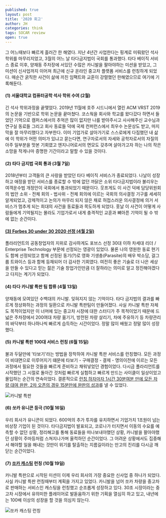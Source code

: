 ```yaml
---
published: true
layout: post
title: '2020 회고'
author: JH
categories: think
tags: SOCAR review
open: true
---
```


그 어느때보다 빠르게 흘러간 한 해였다. 지난 4년간 사업한다는 핑계로 미뤄왔던 석사 학위를 마무리지었고, 3월의 어느 날 타다금지법이 국회를 통과했다. 타다 베이직 서비스 종료 이후, 양재동 주차장에 서있던 수많은 카니발을 팔아야하는 미션을 받았고, 그 미션이 신사업까지 이어져 최근에 신규 온라인 중고차 플랫폼 서비스를 런칭하게 되었다. 매순간 굵직한 사건이 삶에 끼친 임팩트와 교훈이 강렬했던 한해였으므로 여기에 기록해둔다.

#### (1) 서울대학교 컴퓨터공학 석사 학위 수여 (2월)

긴 석사 학위과정을 끝맺었다. 2019년 11월에 호주 시드니에서 열린 ACM VRST 2019의 논문을 기반으로 학위 논문을 끝마쳤다. 코스웍을 회사와 학교를 왔다갔다 하면서 들었던 기억으로 캠퍼스에서의 추억은 많이 없지만 나를 받아주시고 사사해주신 교수님과 연구실 동료들 그리고 회사 동료들 덕에 국제 컨퍼런스에서 최우수 논문상도 받고, 마지막을 잘 마무리했다고 자부한다. 이미 기업가로 살아가기로 스스로에게 다짐했던 내 삶에 이 학위가 어떤 의미가 있냐고 묻는다면, 연구자로서의 자세와 공학자로서의 자질의 아주 일부분을 맛본 기회였고 엔지니어로서의 면모도 갖추며 살아가고자 하는 나의 작은 소망을 작게나마 증명한 기간이라고 말할 수 있을 것이다.

#### (2) 타다 금지법 국회 통과 (3월 7일)

2018년부터 고객들의 큰 사랑을 받았던 타다 베이직 서비스가 종료되었다. 나날이 성장하고 애정을 받던 서비스를 종료할 수 밖에 없던 까닭은 소위 타다금지법이라 불리우는 여객운수법 개정안이 국회에서 통과되었기 때문이다. 웃프게도 이 사건 덕에 담당위원회의 법안 소위 - 전체 회의 - 법사위 - 전체 회의에 이르는 국회의 의사결정 기구를 세세히 알게되었고, 강제적이고 논의가 마무리 되지 않은 채로 허접스러운 의사결정에 의거 서비스가 멈추게 되는 희대의 사건을 동료들과 목도하게 되었다. 훗날 이 사건이 어떻게 사람들에게 기억될지는 몰라도 기업가로서 내게 충격적인 교훈과 뼈아픈 기억이 될 수 밖에 없는 순간이다.

#### [(3) Forbes 30 under 30 2020 선정 (4월 2일)](https://www.forbes.com/profile/polariant/?fbclid=IwAR28bTYoUe4UadI-zJbjfAIZhLR2zmJo34iG4i97ludOqj8gJl65MELtFL4&list=30under30-asia-enterprise-technology&sh=558d416a6bd1)

폴라리언트의 공동창업자의 지위로 감사하게도 포브스 선정 30대 이하 차세대 리더 / Enterprise Technology 부문에 선정되는 영광이 있었다. 물론 나의 영원한 동료 현기도 함께 선정되었고 함께 선정된 동기(?)로 영화 기생충(Parasite)의 배우 박소담, 걸그룹 트와이스 등과 함께 등재되어 더 감사한 기회였다. 여전히 좋은 기술로 더 나은 세상을 만들 수 있다고 믿는 젊은 기술 창업가인만큼 더 잘하라는 의미로 알고 정진해야겠다고 다지는 계기가 되었다.

#### (4) 타다 카니발 특판 팀 합류 (4월 13일)

양재동에 모여있던 수백대의 카니발. 잊혀지지 않는 기억이다. 타다 금지법의 결과를 빠르게 정상화하는 과정의 일환으로 카니발 특판팀이 만들어졌다. 사실 카니발 특판 자체도 목적이었지만 이 너머에 있는 중고차 시장에 대한 스터디가 주 목적이었기 때문에 드넓은 주차장에서 200여대 차량 옮기기, 방전된 차량 살리기, 차에 주유하기 등 차량관리의 바닥부터 하나하나씩 빠르게 습득하는 시간이었다. 정말 많이 배웠고 정말 많이 성장했다.

#### (5) 카니발 특판 100대 서비스 런칭 (6월 15일)

불과 두달만에 '타보기'라는 방법을 장착하여 카니발 특판 서비스를 런칭했다. 모든 과정이 비대면으로 이루어지기 떄문에 타보기 - 구매결정 - 결제 - 명의이전에 이르는 모든 과정에서 필요한 것들을 빠르게 준비하고 채워넣었던 경험이었다. 다시금 폴라리언트를 시작했던 그 시절로 돌아간 것처럼 빠르게 실험하고 빠르게 만드는 사이클이 일상이었고 몰입하는 순간의 연속이었다. 결론적으로 [런칭 하자마자 1시간 30분여분 만에 모든 차량 대여 완판, 2차 오픈의 경우 15분만에 완판의 성과](https://news.joins.com/article/23803002)를 낼 수 있었다.

![카니발 특판]({{site.baseurl}}/images/20200615-tada_carnivals.jpg)


#### (6) 쏘카 유니콘 등극 (10월 16일)

우리 회사가 유니콘이 되었다. 600억의 추가 투자를 유치하면서 기업가치 1조원이 넘는 비상장 기업이 된 것이다. 타다금지법이 발표되고, 코로나가 터지면서 이동의 수요를 예측할 수 없던 상황, 정리해고를 통해 동료들을 떠나보내야했던 상황, 카니발을 팔아야했던 상황이 주마등처럼 스쳐지나가며 울컥하던 순간이었다. 그 어려운 상황에서도 집중해서 해야할 일을 해내는 것만이 위기를 탈출하는 지름길이라는 만고의 진리를 다시금 깨닫는 순간이었다.

#### (7) [쏘카 캐스팅](https://brand.casting.socar.kr/) 런칭 (10월 19일)

카니발 특판으로 시작된 미션이 이제 우리 회사의 가장 중요한 신사업 중 하나가 되었다. 사실 카니발 특판 런칭때부터 계획을 가지고 있었다. 카니발을 넘어 쏘카 차량을 중고차로 판매하는 서비스인 캐스팅을 런칭했고 순조롭게 성장하고 있다. 30조 시장이라는 중고차 시장에서 유의미한 플레이어로 발돋움하기 위한 기획을 열심히 하고 있고, 내년에는 100배 이상의 성장을 할 것을 의심치 않는다. 

![쏘카 캐스팅 런칭]({{site.baseurl}}/images/socar_casting_launch.jpg)
